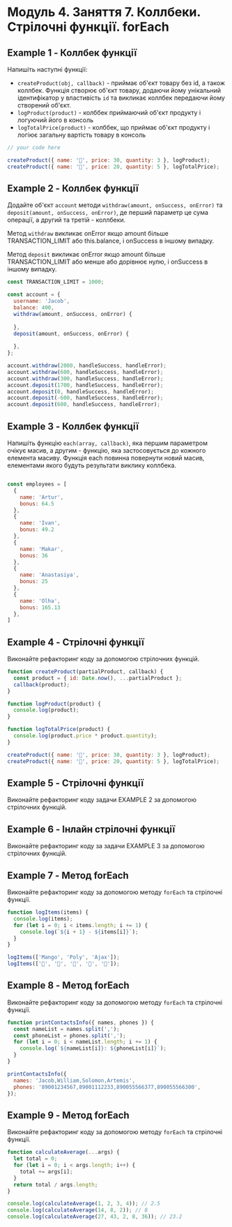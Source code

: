 # Модуль 4. Заняття 7. Коллбеки. Стрілочні функції. forEach

## Example 1 - Коллбек функції

Напишіть наступні функції:

- `createProduct(obj, callback)` - приймає об'єкт товару без id, а також
  коллбек. Функція створює об'єкт товару, додаючи йому унікальний ідентифікатор у
  властивість `id` та викликає коллбек передаючи йому створений об'єкт.
- `logProduct(product)` - колббек приймаючий об'єкт продукту і логуючий його в
  консоль
- `logTotalPrice(product)` - колббек, що приймає об'єкт продукту і логіює загальну 
  вартість товару в консоль

```js
// your code here

createProduct({ name: '🍎', price: 30, quantity: 3 }, logProduct);
createProduct({ name: '🍋', price: 20, quantity: 5 }, logTotalPrice);
```

## Example 2 - Коллбек функції

Додайте об'єкт `account` методи `withdraw(amount, onSuccess, onError)` та
`deposit(amount, onSuccess, onError)`, де перший параметр це сума операції, а
другий та третій - коллбеки.

Метод `withdraw` викликає onError якщо amount більше TRANSACTION_LIMIT або
this.balance, і onSuccess в іншому випадку.

Метод `deposit` викликає onError якщо amount більше TRANSACTION_LIMIT або менше
або дорівнює нулю, і onSuccess в іншому випадку.

```js
const TRANSACTION_LIMIT = 1000;

const account = {
  username: 'Jacob',
  balance: 400,
  withdraw(amount, onSuccess, onError) {
    
  },
  deposit(amount, onSuccess, onError) {
    
  },
};

account.withdraw(2000, handleSuccess, handleError);
account.withdraw(600, handleSuccess, handleError);
account.withdraw(300, handleSuccess, handleError);
account.deposit(1700, handleSuccess, handleError);
account.deposit(0, handleSuccess, handleError);
account.deposit(-600, handleSuccess, handleError);
account.deposit(600, handleSuccess, handleError);
```

## Example 3 - Коллбек функції

Напишіть функцію `each(array, callback)`, яка першим параметром очікує
масив, а другим - функцію, яка застосовується до кожного елемента масиву.
Функція each повинна повернути новий масив, елементами якого будуть результати
виклику коллбека.

```js

const employees = [
  {
    name: 'Artur',
    bonus: 64.5
  },
  {
    name: 'Ivan',
    bonus: 49.2
  },
  {
    name: 'Makar',
    bonus: 36
  },
  {
    name: 'Anastasiya',
    bonus: 25
  },
  {
    name: 'Olha',
    bonus: 165.13
  },
]
```

## Example 4 - Стрілочні функції

Виконайте рефакторинг коду за допомогою стрілочних функцій.

```js
function createProduct(partialProduct, callback) {
  const product = { id: Date.now(), ...partialProduct };
  callback(product);
}

function logProduct(product) {
  console.log(product);
}

function logTotalPrice(product) {
  console.log(product.price * product.quantity);
}

createProduct({ name: '🍎', price: 30, quantity: 3 }, logProduct);
createProduct({ name: '🍋', price: 20, quantity: 5 }, logTotalPrice);
```

## Example 5 - Стрілочні функції
Виконайте рефакторинг коду задачи EXAMPLE 2 за допомогою стрілочних функцій.

## Example 6 - Інлайн стрілочні функції
Виконайте рефакторинг коду за задачи EXAMPLE 3 за допомогою стрілочних функцій.

## Example 7 - Метод forEach

Виконайте рефакторинг коду за допомогою методу `forEach` та стрілочні функції.

```js
function logItems(items) {
  console.log(items);
  for (let i = 0; i < items.length; i += 1) {
    console.log(`${i + 1} - ${items[i]}`);
  }
}

logItems(['Mango', 'Poly', 'Ajax']);
logItems(['🍎', '🍇', '🍑', '🍌', '🍋']);
```

## Example 8 - Метод forEach

Виконайте рефакторинг коду за допомогою методу `forEach` та стрілочні функції.

```js
function printContactsInfo({ names, phones }) {
  const nameList = names.split(',');
  const phoneList = phones.split(',');
  for (let i = 0; i < nameList.length; i += 1) {
    console.log(`${nameList[i]}: ${phoneList[i]}`);
  }
}

printContactsInfo({
  names: 'Jacob,William,Solomon,Artemis',
  phones: '89001234567,89001112233,890055566377,890055566300',
});
```

## Example 9 - Метод forEach

Виконайте рефакторинг коду за допомогою методу `forEach` та стрілочні функції.

```js
function calсulateAverage(...args) {
  let total = 0;
  for (let i = 0; i < args.length; i++) {
    total += args[i];
  }
  return total / args.length;
}

console.log(calсulateAverage(1, 2, 3, 4)); // 2.5
console.log(calсulateAverage(14, 8, 2)); // 8
console.log(calсulateAverage(27, 43, 2, 8, 36)); // 23.2
```